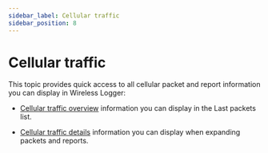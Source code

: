 ```yaml
---
sidebar_label: Cellular traffic
sidebar_position: 8
---
```


# Cellular traffic

This topic provides quick access to all cellular packet and report
information you can display in Wireless Logger:

- [Cellular traffic overview](cellular-traffic-overview.md) information
  you can display in the Last packets list.

- [Cellular traffic details](cellular-traffic-details.md) information
  you can display when expanding packets and reports.
